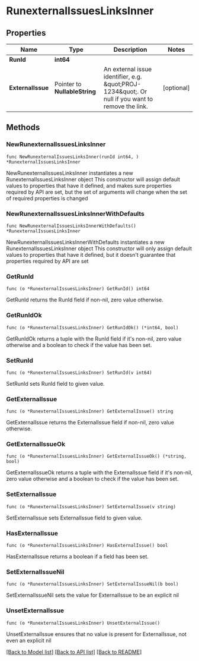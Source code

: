 # RunexternalIssuesLinksInner

## Properties

Name | Type | Description | Notes
------------ | ------------- | ------------- | -------------
**RunId** | **int64** |  | 
**ExternalIssue** | Pointer to **NullableString** | An external issue identifier, e.g. \&quot;PROJ-1234\&quot;. Or null if you want to remove the link. | [optional] 

## Methods

### NewRunexternalIssuesLinksInner

`func NewRunexternalIssuesLinksInner(runId int64, ) *RunexternalIssuesLinksInner`

NewRunexternalIssuesLinksInner instantiates a new RunexternalIssuesLinksInner object
This constructor will assign default values to properties that have it defined,
and makes sure properties required by API are set, but the set of arguments
will change when the set of required properties is changed

### NewRunexternalIssuesLinksInnerWithDefaults

`func NewRunexternalIssuesLinksInnerWithDefaults() *RunexternalIssuesLinksInner`

NewRunexternalIssuesLinksInnerWithDefaults instantiates a new RunexternalIssuesLinksInner object
This constructor will only assign default values to properties that have it defined,
but it doesn't guarantee that properties required by API are set

### GetRunId

`func (o *RunexternalIssuesLinksInner) GetRunId() int64`

GetRunId returns the RunId field if non-nil, zero value otherwise.

### GetRunIdOk

`func (o *RunexternalIssuesLinksInner) GetRunIdOk() (*int64, bool)`

GetRunIdOk returns a tuple with the RunId field if it's non-nil, zero value otherwise
and a boolean to check if the value has been set.

### SetRunId

`func (o *RunexternalIssuesLinksInner) SetRunId(v int64)`

SetRunId sets RunId field to given value.


### GetExternalIssue

`func (o *RunexternalIssuesLinksInner) GetExternalIssue() string`

GetExternalIssue returns the ExternalIssue field if non-nil, zero value otherwise.

### GetExternalIssueOk

`func (o *RunexternalIssuesLinksInner) GetExternalIssueOk() (*string, bool)`

GetExternalIssueOk returns a tuple with the ExternalIssue field if it's non-nil, zero value otherwise
and a boolean to check if the value has been set.

### SetExternalIssue

`func (o *RunexternalIssuesLinksInner) SetExternalIssue(v string)`

SetExternalIssue sets ExternalIssue field to given value.

### HasExternalIssue

`func (o *RunexternalIssuesLinksInner) HasExternalIssue() bool`

HasExternalIssue returns a boolean if a field has been set.

### SetExternalIssueNil

`func (o *RunexternalIssuesLinksInner) SetExternalIssueNil(b bool)`

 SetExternalIssueNil sets the value for ExternalIssue to be an explicit nil

### UnsetExternalIssue
`func (o *RunexternalIssuesLinksInner) UnsetExternalIssue()`

UnsetExternalIssue ensures that no value is present for ExternalIssue, not even an explicit nil

[[Back to Model list]](../README.md#documentation-for-models) [[Back to API list]](../README.md#documentation-for-api-endpoints) [[Back to README]](../README.md)


